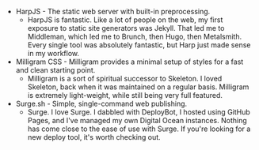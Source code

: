 - HarpJS - The static web server with built-in preprocessing.
  - HarpJS is fantastic. Like a lot of people on the web, my first exposure to static site generators was Jekyll. That led me to Middleman, which led me to Brunch, then Hugo, then Metalsmith. Every single tool was absolutely fantastic, but Harp just made sense in my workflow.
- Milligram CSS - Milligram provides a minimal setup of styles for a fast and clean starting point.
  - Milligram is a sort of spiritual successor to Skeleton. I loved Skeleton, back when it was maintained on a regular basis. Milligram is extremely light-weight, while still being very full featured.
- Surge.sh - Simple, single-command web publishing.
  - Surge. I love Surge. I dabbled with DeployBot, I hosted using GitHub Pages, and I've managed my own Digital Ocean instances. Nothing has come close to the ease of use with Surge. If you're looking for a new deploy tool, it's worth checking out.
